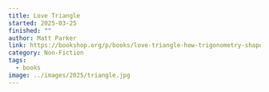```yaml
---
title: Love Triangle
started: 2025-03-25
finished: ""
author: Matt Parker
link: https://bookshop.org/p/books/love-triangle-how-trigonometry-shapes-the-world-matt-parker/20435725?ean=9780593418109&next=t
category: Non-Fiction
tags:
  - books
image: ../images/2025/triangle.jpg
---
```

